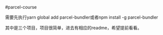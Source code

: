 #parcel-course

需要先执行yarn global add parcel-bundler或者npm install -g parcel-bundler

其中是三个项目，项目很简单，进去有相应的readme，希望提前看看。

